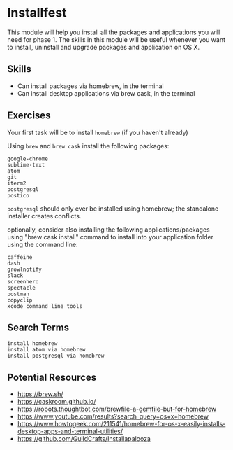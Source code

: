 # Installfest

This module will help you install all the packages and applications you will
need for phase 1. The skills in this module will be useful whenever you want to
install, uninstall and upgrade packages and application on OS X.

## Skills

- Can install packages via homebrew, in the terminal
- Can install desktop applications via brew cask, in the terminal

## Exercises

Your first task will be to install `homebrew` (if you haven't already)

Using `brew` and `brew cask` install the following packages:

```
google-chrome
sublime-text
atom
git
iterm2
postgresql
postico
```

`postgresql` should only ever be installed using homebrew; the standalone
installer creates conflicts.

optionally, consider also installing the following applications/packages using "brew cask install" command to install into your application folder using the command line:

```
caffeine
dash
growlnotify
slack
screenhero
spectacle
postman
copyclip
xcode command line tools
```

## Search Terms

```
install homebrew
install atom via homebrew
install postgresql via homebrew
```

## Potential Resources

- https://brew.sh/
- https://caskroom.github.io/
- https://robots.thoughtbot.com/brewfile-a-gemfile-but-for-homebrew
- https://www.youtube.com/results?search_query=os+x+homebrew
- https://www.howtogeek.com/211541/homebrew-for-os-x-easily-installs-desktop-apps-and-terminal-utilities/
- https://github.com/GuildCrafts/Installapalooza

